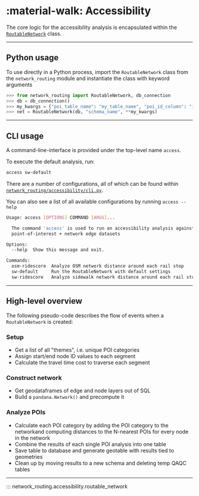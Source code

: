 # :material-walk: Accessibility

The core logic for the accessibility analysis is encapsulated within the [`RoutableNetwork`](https://github.com/dvrpc/network-routing/blob/master/network_routing/accessibility/routable_network.py#L10) class.

---

## Python usage

To use directly in a Python process, import the `RoutableNetwork` class from the `network_routing` module and instantiate the class with keyword arguments

```python
>>> from network_routing import RoutableNetwork, db_connection
>>> db = db_connection()
>>> my_kwargs = {"poi_table_name": "my_table_name", "poi_id_column": "id_colname"}
>>> net = RoutableNetwork(db, "schema_name", **my_kwargs)
```

---

## CLI usage

A command-line-interface is provided under the top-level name `access`.

To execute the default analysis, run:

```bash
access sw-default
```

There are a number of configurations, all of which can be found within [`network_routing/accessibility/cli.py`](https://github.com/dvrpc/network-routing/blob/master/network_routing/accessibility/cli.py).

You can also see a list of all available configurations by running `access --help`

```bash
Usage: access [OPTIONS] COMMAND [ARGS]...

  The command 'access' is used to run an accessibility analysis against
  point-of-interest + network edge datasets

Options:
  --help  Show this message and exit.

Commands:
  osm-ridescore  Analyze OSM network distance around each rail stop
  sw-default     Run the RoutableNetwork with default settings
  sw-ridescore   Analyze sidewalk network distance around each rail stop
```

---

## High-level overview

The following pseudo-code describes the flow of events when a `RoutableNetwork` is created:

### Setup

- Get a list of all "themes", i.e. unique POI categories
- Assign start/end node ID values to each segment
- Calculate the travel time cost to traverse each segment

### Construct network

- Get geodataframes of edge and node layers out of SQL
- Build a `pandana.Network()` and precompute it

### Analyze POIs

- Calculate each POI category by adding the POI category to the networkand computing distances to the N-nearest POIs for every node in the network
- Combine the results of each single POI analysis into one table
- Save table to database and generate geotable with results tied to geometries
- Clean up by moving results to a new schema and deleting temp QAQC tables

---

::: network_routing.accessibility.routable_network

